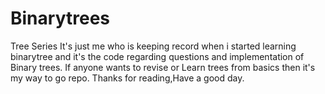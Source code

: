 # Binarytrees
Tree Series
It's just me who is keeping record when i started learning binarytree and it's the code regarding questions and implementation of Binary trees.
If anyone wants to revise or Learn trees from basics then it's my way to go repo.
Thanks for reading,Have a good day.
